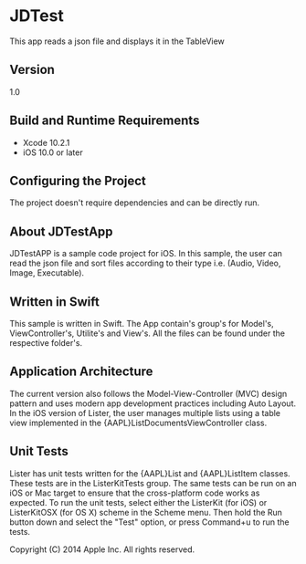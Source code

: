 # JDTest
This app reads a json file and displays it in the TableView

## Version
1.0

## Build and Runtime Requirements
+ Xcode 10.2.1 
+ iOS 10.0 or later


## Configuring the Project
The project doesn't require dependencies and can be directly run.


## About JDTestApp

JDTestAPP is a sample code project for iOS. In this sample, the user can read the json file and sort files according to their type i.e. (Audio, Video, Image, Executable).

## Written in  Swift

This sample is written in Swift. The App contain's group's for Model's, ViewController's, Utilite's and View's. All the files can be found under the respective folder's.
  


## Application Architecture

The current version also follows the Model-View-Controller (MVC) design pattern and uses modern app development practices including  Auto Layout. In the iOS version of Lister, the user manages multiple lists using a table view implemented in the {AAPL}ListDocumentsViewController class.



## Unit Tests

Lister has unit tests written for the {AAPL}List and {AAPL}ListItem classes. These tests are in the ListerKitTests group. The same tests can be run on an iOS or Mac target to ensure that the cross-platform code works as expected. To run the unit tests, select either the ListerKit (for iOS) or ListerKitOSX (for OS X) scheme in the Scheme menu. Then hold the Run button down and select the "Test" option, or press Command+u to run the tests.

Copyright (C) 2014 Apple Inc. All rights reserved.
